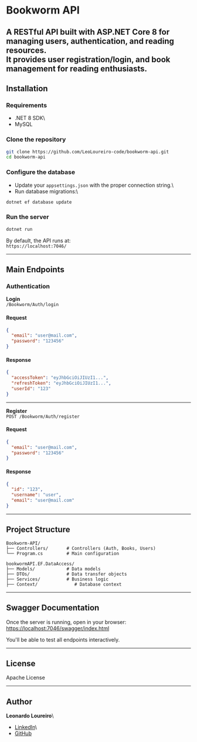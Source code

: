 # Bookworm API

A **RESTful API** built with **ASP.NET Core 8** for managing users,
authentication, and reading resources.\
It provides user registration/login, and book management for reading enthusiasts.
------------------------------------------------------------------------

##  Installation

### Requirements

-   .NET 8 SDK\
-    MySQL

### Clone the repository

``` bash
git clone https://github.com/LeoLoureiro-code/bookworm-api.git
cd bookworm-api
```

### Configure the database

-   Update your `appsettings.json` with the proper connection string.\
-   Run database migrations:\

``` bash
dotnet ef database update
```

### Run the server

``` bash
dotnet run
```

By default, the API runs at:\
 `https://localhost:7046/`

------------------------------------------------------------------------

##  Main Endpoints

### Authentication

**Login**\
`/Bookworm/Auth/login`

#### Request

``` json
{
  "email": "user@mail.com",
  "password": "123456"
}
```

#### Response

``` json
{
  "accessToken": "eyJhbGciOiJIUzI1...",
  "refreshToken": "eyJhbGciOiJIUzI1...",
  "userId": "123"
}
```

------------------------------------------------------------------------

**Register**\
`POST /Bookworm/Auth/register`

#### Request

``` json
{
  "email": "user@mail.com",
  "password": "123456"
}
```

#### Response

``` json
{
  "id": "123",
  "username": "user",
  "email": "user@mail.com"
}
```

------------------------------------------------------------------------

## Project Structure

    Bookworm-API/
    ├── Controllers/       # Controllers (Auth, Books, Users)
    └── Program.cs         # Main configuration

    bookwormAPI.EF.DataAccess/
    ├── Models/            # Data models
    ├── DTOs/              # Data transfer objects
    ├── Services/          # Business logic
    ├── Context/              # Database context
------------------------------------------------------------------------

## Swagger Documentation

Once the server is running, open in your browser:\
 <https://localhost:7046/swagger/index.html>

You'll be able to test all endpoints interactively.

------------------------------------------------------------------------

## License

Apache License

------------------------------------------------------------------------

## Author

**Leonardo Loureiro**\
- [LinkedIn](https://www.linkedin.com/in/leonardo-loureiro-/)\
- [GitHub](https://github.com/LeoLoureiro-code)
